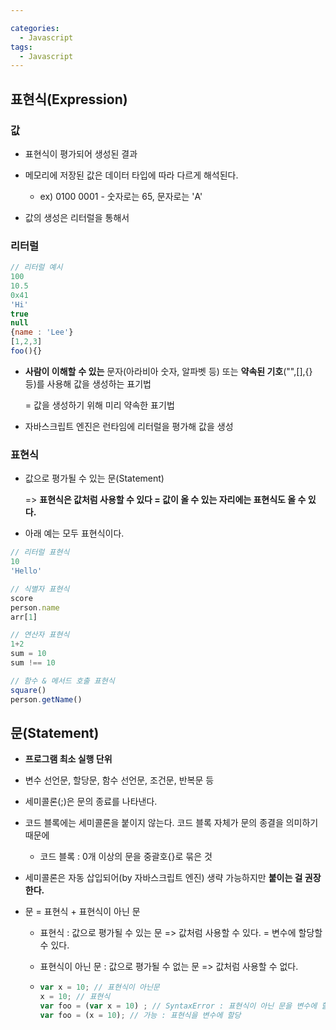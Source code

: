 ```yaml
---

categories:
  - Javascript
tags:
  - Javascript
---
```




## 표현식(Expression)

### 값

- 표현식이 평가되어 생성된 결과

- 메모리에 저장된 값은 데이터 타입에 따라 다르게 해석된다.
  - ex) 0100 0001 - 숫자로는 65, 문자로는 'A'

- 값의 생성은 리터럴을 통해서



### 리터럴 

```javascript
// 리터럴 예시
100
10.5
0x41
'Hi'
true
null
{name : 'Lee'}
[1,2,3]
foo(){}
```

- **사람이 이해할** **수 있는** 문자(아라비아 숫자, 알파벳 등) 또는 **약속된 기호**("",[],{} 등)를 사용해 값을 생성하는 표기법

  = 값을 생성하기 위해 미리 약속한 표기법

- 자바스크립트 엔진은 런타임에 리터럴을 평가해 값을 생성



### 표현식

- 값으로 평가될 수 있는 문(Statement)

  => **표현식은 값처럼 사용할 수 있다 = 값이 올 수 있는 자리에는 표현식도 올 수 있다.**

- 아래 예는 모두 표현식이다.

```javascript
// 리터럴 표현식
10
'Hello'

// 식별자 표현식
score
person.name
arr[1]

// 연산자 표현식
1+2
sum = 10
sum !== 10

// 함수 & 메서드 호출 표현식
square()
person.getName()
```



## 문(Statement)

- **프로그램 최소 실행 단위**

- 변수 선언문, 할당문, 함수 선언문, 조건문, 반복문 등
- 세미콜론(;)은 문의 종료를 나타낸다.
- 코드 블록에는 세미콜론을 붙이지 않는다. 코드 블록 자체가 문의 종결을 의미하기 때문에
  - 코드 블록 : 0개 이상의 문을 중괄호{}로 묶은 것
- 세미콜론은 자동 삽입되어(by 자바스크립트 엔진) 생략 가능하지만 **붙이는 걸 권장한다.**

- 문 = 표현식 + 표현식이 아닌 문
  - 표현식 : 값으로 평가될 수 있는 문 => 값처럼 사용할 수 있다. = 변수에 할당할 수 있다.

  - 표현식이 아닌 문 : 값으로 평가될 수 없는 문 => 값처럼 사용할 수 없다.

  - ```javascript
    var x = 10; // 표현식이 아닌문
    x = 10; // 표현식
    var foo = (var x = 10) ; // SyntaxError : 표현식이 아닌 문을 변수에 할당
    var foo = (x = 10); // 가능 : 표현식을 변수에 할당
    ```

    